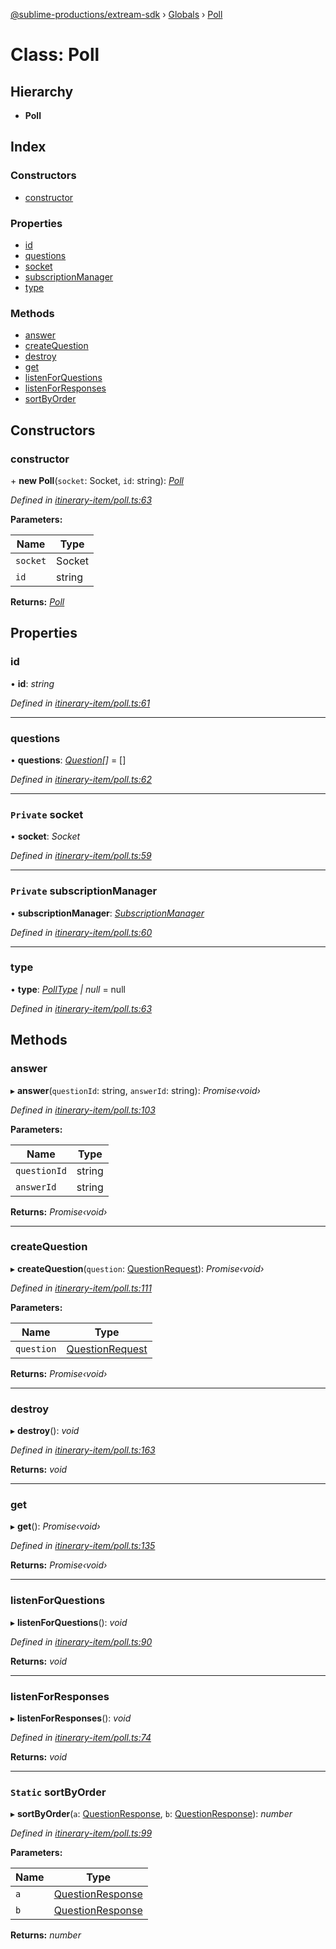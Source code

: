 [@sublime-productions/extream-sdk](../README.md) › [Globals](../globals.md) › [Poll](poll.md)

# Class: Poll

## Hierarchy

* **Poll**

## Index

### Constructors

* [constructor](poll.md#constructor)

### Properties

* [id](poll.md#id)
* [questions](poll.md#questions)
* [socket](poll.md#private-socket)
* [subscriptionManager](poll.md#private-subscriptionmanager)
* [type](poll.md#type)

### Methods

* [answer](poll.md#answer)
* [createQuestion](poll.md#createquestion)
* [destroy](poll.md#destroy)
* [get](poll.md#get)
* [listenForQuestions](poll.md#listenforquestions)
* [listenForResponses](poll.md#listenforresponses)
* [sortByOrder](poll.md#static-sortbyorder)

## Constructors

###  constructor

\+ **new Poll**(`socket`: Socket, `id`: string): *[Poll](poll.md)*

*Defined in [itinerary-item/poll.ts:63](https://github.com/Extream-SaaS/ex-sdk/blob/954d97e/src/itinerary-item/poll.ts#L63)*

**Parameters:**

Name | Type |
------ | ------ |
`socket` | Socket |
`id` | string |

**Returns:** *[Poll](poll.md)*

## Properties

###  id

• **id**: *string*

*Defined in [itinerary-item/poll.ts:61](https://github.com/Extream-SaaS/ex-sdk/blob/954d97e/src/itinerary-item/poll.ts#L61)*

___

###  questions

• **questions**: *[Question](question.md)[]* = []

*Defined in [itinerary-item/poll.ts:62](https://github.com/Extream-SaaS/ex-sdk/blob/954d97e/src/itinerary-item/poll.ts#L62)*

___

### `Private` socket

• **socket**: *Socket*

*Defined in [itinerary-item/poll.ts:59](https://github.com/Extream-SaaS/ex-sdk/blob/954d97e/src/itinerary-item/poll.ts#L59)*

___

### `Private` subscriptionManager

• **subscriptionManager**: *[SubscriptionManager](subscriptionmanager.md)*

*Defined in [itinerary-item/poll.ts:60](https://github.com/Extream-SaaS/ex-sdk/blob/954d97e/src/itinerary-item/poll.ts#L60)*

___

###  type

• **type**: *[PollType](../enums/polltype.md) | null* = null

*Defined in [itinerary-item/poll.ts:63](https://github.com/Extream-SaaS/ex-sdk/blob/954d97e/src/itinerary-item/poll.ts#L63)*

## Methods

###  answer

▸ **answer**(`questionId`: string, `answerId`: string): *Promise‹void›*

*Defined in [itinerary-item/poll.ts:103](https://github.com/Extream-SaaS/ex-sdk/blob/954d97e/src/itinerary-item/poll.ts#L103)*

**Parameters:**

Name | Type |
------ | ------ |
`questionId` | string |
`answerId` | string |

**Returns:** *Promise‹void›*

___

###  createQuestion

▸ **createQuestion**(`question`: [QuestionRequest](../interfaces/questionrequest.md)): *Promise‹void›*

*Defined in [itinerary-item/poll.ts:111](https://github.com/Extream-SaaS/ex-sdk/blob/954d97e/src/itinerary-item/poll.ts#L111)*

**Parameters:**

Name | Type |
------ | ------ |
`question` | [QuestionRequest](../interfaces/questionrequest.md) |

**Returns:** *Promise‹void›*

___

###  destroy

▸ **destroy**(): *void*

*Defined in [itinerary-item/poll.ts:163](https://github.com/Extream-SaaS/ex-sdk/blob/954d97e/src/itinerary-item/poll.ts#L163)*

**Returns:** *void*

___

###  get

▸ **get**(): *Promise‹void›*

*Defined in [itinerary-item/poll.ts:135](https://github.com/Extream-SaaS/ex-sdk/blob/954d97e/src/itinerary-item/poll.ts#L135)*

**Returns:** *Promise‹void›*

___

###  listenForQuestions

▸ **listenForQuestions**(): *void*

*Defined in [itinerary-item/poll.ts:90](https://github.com/Extream-SaaS/ex-sdk/blob/954d97e/src/itinerary-item/poll.ts#L90)*

**Returns:** *void*

___

###  listenForResponses

▸ **listenForResponses**(): *void*

*Defined in [itinerary-item/poll.ts:74](https://github.com/Extream-SaaS/ex-sdk/blob/954d97e/src/itinerary-item/poll.ts#L74)*

**Returns:** *void*

___

### `Static` sortByOrder

▸ **sortByOrder**(`a`: [QuestionResponse](../interfaces/questionresponse.md), `b`: [QuestionResponse](../interfaces/questionresponse.md)): *number*

*Defined in [itinerary-item/poll.ts:99](https://github.com/Extream-SaaS/ex-sdk/blob/954d97e/src/itinerary-item/poll.ts#L99)*

**Parameters:**

Name | Type |
------ | ------ |
`a` | [QuestionResponse](../interfaces/questionresponse.md) |
`b` | [QuestionResponse](../interfaces/questionresponse.md) |

**Returns:** *number*
